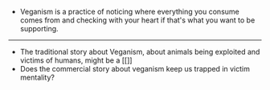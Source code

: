 - Veganism is a practice of noticing where everything you consume comes from and checking with your heart if that's what you want to be supporting.
- ---
- The traditional story about Veganism, about animals being exploited and victims of humans, might be a [[]]
- Does the commercial story about veganism keep us trapped in victim mentality?
